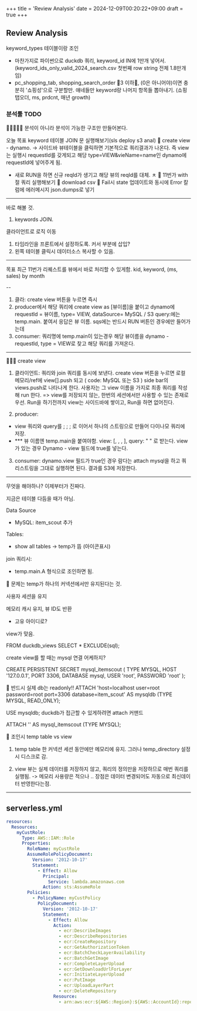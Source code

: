 +++
title = 'Review Analysis'
date = 2024-12-09T00:20:22+09:00
draft = true
+++
## Review Analysis


keyword_types 테이블이랑 조인
- 마찬가지로 파이썬으로 duckdb 쿼리, keyword_id IN에 1만개 넣어서. 
(keyword_ids_only_valid_2024_search.csv 첫번째 row string 전체 1.8만개임)
- pc_shopping_tab, shopping_search_order 💎3 이하💎, (0은 아니어야)이면 충분히 '쇼핑성'으로 구분할만.
얘네들만 keyword랑 나머지 항목들 뽑아내기. (쇼핑탭오더, ms, prdcnt, 매년 growth)

### 분석툴 TODO
🔮🔮🔮🔮🔮
분석이 아니라 분석이 가능한 구조만 만들어본다.

오늘 목표
keyword 테이블 JOIN 문 실행해보기(sls deploy s3 anal)
🍎 create view - dynamo.
-> 사이드바 뷰테이블을 클릭하면 기본적으로 쿼리결과가 나온다.
즉 view는 실행시 requestId를 갖게되고 해당 type=VIEW&vieName=name인 dynamo에 requestId에 넣어주게 됨.
- 새로 RUN을 하면 신규 reqId가 생기고 해당 뷰의 reqId를 대체. ㅊ
🍎 11번가 with절 쿼리 실행해보기
🍎 download csv
🍎 Fail시 state 업데이트와 동시에 Error 칼럼에 에러메시지 json.dumps로 넣기
---
바로 해볼 것.
1. keywords JOIN.


클라이언트로 로직 이동
1. 타임라인을 프론트에서 설정하도록. 커서 부분에 삽입?
2. 왼쪽 테이블 클릭시 데이터소스 복사할 수 있음.

--- 
목표
최근 11번가 리퀘스트를 뷰에서 바로 처리할 수 있게함.
kid, keyword, (ms, sales) by month

--


1. 클라: create view 버튼을 누르면 즉시
2. producer에서 해당 쿼리에 create view as [뷰이름]을 붙이고
dynamo에 requestId = 뷰이름, type= VIEW, dataSource= MySQL / S3
query:에는 temp.main. 붙여서
응답은 뷰 이름.
sqs에는 반드시 RUN 버튼인 경우에만 들어가는데
3. consumer: 
쿼리명에 temp.main이 있는경우 해당 뷰이름을 dynamo - requestId, type = VIEW로 찾고
해당 쿼리를 가져온다.


---

🔺🔺🔺
create view
1. 클라이언트: 쿼리와 join 쿼리를 동시에 보낸다.
    create view 버튼을 누르면 로컬 메모리/ref에 view[].push 되고
    ( code: MySQL 또는 S3 )
    side bar의 views.push로 나타나게 한다.
    사용자는 그 view 이름을 가지로 최종 쿼리를 작성해 run 한다.
=> view를 저장되지 않는, 한번의 세션에서만 사용할 수 있는 존재로 우선.
Run을 하기전까지 view는 사이드바에 쌓이고,
Run을 하면 없어진다.
    
2. producer: 
- view 쿼리와 query를 ; ; ; 로 이어서 하나의 스트링으로 만들어 다이나모 쿼리에 저장.
- *** 뷰 이름엔 temp.main을 붙여야함.
view: [, , , ],
query: " "
로 받는다. 
view 가 있는 경우 Dynamo - view 필드에 true를 넣는다.

3. consumer:
dynamo.view 필드가 true인 경우
람다는 attach mysql을 하고 쿼리스트링을 그대로 실행하면 된다. 
결과를 S3에 저장한다.

---
무엇을 해야하나? 
이제부터가 진짜다.

지금은 테이블 다듬을 때가 아님.

Data Source 
- MySQL: item_scout 추가

Tables:
- show all tables -> temp가 뜸 (아이콘표시)

join 쿼리시:
- temp.main.A 형식으로 조인하면 됨.

🔺 문제는 
temp가 하나의 커넥션에서만 유지된다는 것.

사용자 세션을 유지

메모리 캐시 유지, 뷰 ID도 반환
- 고유 아이디로?

view가 맞음.

FROM duckdb_views
SELECT * EXCLUDE(sql);

create view를 할 때는 mysql 연결 어케하지?


CREATE PERSISTENT SECRET mysql_itemscout (
    TYPE MYSQL,
    HOST '127.0.0.1',
    PORT 3306,
    DATABASE mysql,
    USER 'root',
    PASSWORD 'root'
);


🍎 반드시 실제 db는 readonly!!
ATTACH 'host=localhost user=root password=root port=3306 database=item_scout' AS mysqldb (TYPE MYSQL, READ_ONLY);

USE mysqldb;
duckdb가 접근할 수 있게하려면 attach 커맨드

ATTACH '' AS mysql_itemscout (TYPE MYSQL);

🍎 조인시 temp table vs view
1. temp table
한 커넥션 세션 동안에만 메모리에 유지.
그러나 temp_directory 설정시 디스크로 감.

2. view
뷰는 실제 데이터를 저장하지 않고, 쿼리의 정의만을 저장하므로
매번 쿼리를 실행됨. -> 메모리 사용량은 적으나 ..
장점은 데이터 변경되어도 자동으로 최신데이터 반영한다는점. 

---

## serverless.yml

```yaml
resources:
  Resources:
    myCustRole:
      Type: AWS::IAM::Role
      Properties:
        RoleName: myCustRole
        AssumeRolePolicyDocument:
          Version: '2012-10-17'
          Statement:
            - Effect: Allow
              Principal:
                Service: lambda.amazonaws.com
              Action: sts:AssumeRole
        Policies:
          - PolicyName: myCustPolicy
            PolicyDocument:
              Version: '2012-10-17'
              Statement:
                - Effect: Allow
                  Action:
                    - ecr:DescribeImages
                    - ecr:DescribeRepositories
                    - ecr:CreateRepository
                    - ecr:GetAuthorizationToken
                    - ecr:BatchCheckLayerAvailability
                    - ecr:BatchGetImage
                    - ecr:CompleteLayerUpload
                    - ecr:GetDownloadUrlForLayer
                    - ecr:InitiateLayerUpload
                    - ecr:PutImage
                    - ecr:UploadLayerPart
                    - ecr:DeleteRepository
                  Resource: 
                    - arn:aws:ecr:${AWS::Region}:${AWS::AccountId}:repository/serverless-lambda-duckdb-dev

```